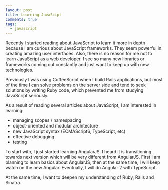 ```yaml
---
layout: post
title: Learning JavaScipt
comments: true
tags:
  - javascript
---
```


Recently I started reading about JavaScript to learn it more in depth because I am curious about JavaScript frameworks. They seem powerful in creating amazing user interfaces. Also, there is no reason for me not to learn JavaScript as a web developer. I see so many new libraries or frameworks coming out constantly and just want to keep up with new technologies.

Previously I was using CoffeeScript when I build Rails applications, but most of the time I can solve problems on the server side and tend to seek solutions by writing Ruby code, which prevented me from studying JavaScript seriously.

As a result of reading several articles about JavaScript, I am interested in learning:

- managing scopes / namespacing
- object-oriented and modular architecture
- new JavaScript syntax (ECMAScript6, TypeScript, etc)
- effective debugging
- testing

To start with, I just started learning AngularJS. I heard it is transitioning towards next version which will be very different from AngularJS. First I am planning to learn basics about AngularJS, then at the same time, I will keep watch on the new Angular. Eventually, I will do Angular 2 with TypeScript.

At the same time, I want to deepen my understanding of Ruby, Rails and Sinatra.
